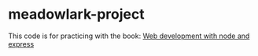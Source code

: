 meadowlark-project
==================
This code is for practicing with the book: [Web development with node and express](http://shop.oreilly.com/product/0636920032977.do?sortby=publicationDate)
